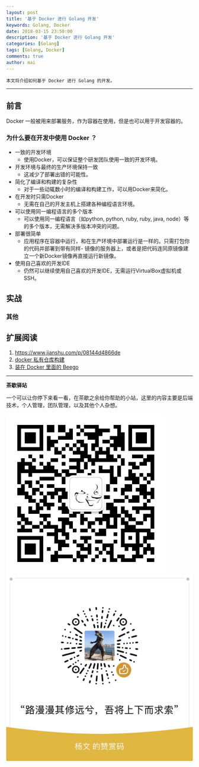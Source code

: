 ```yaml
---
layout: post
title: '基于 Docker 进行 Golang 开发'
keywords: Golang, Docker
date: 2018-03-15 23:50:00
description: '基于 Docker 进行 Golang 开发'
categories: [Golang]
tags: [Golang, Docker]
comments: true
author: mai
---
```


    本文将介绍如何基于 Docker 进行 Golang 的开发。

----

## 前言

Docker 一般被用来部署服务，作为容器在使用，但是也可以用于开发容器的。

### 为什么要在开发中使用 Docker ？

- 一致的开发环境
    - 使用Docker，可以保证整个研发团队使用一致的开发环境。
- 开发环境与最终的生产环境保持一致
    - 这减少了部署出错的可能性。
- 简化了编译和构建的复杂性
    - 对于一些动辄数小时的编译和构建工作，可以用Docker来简化。
- 在开发时只需Docker
    - 无需在自己的开发主机上搭建各种编程语言环境。
- 可以使用同一编程语言的多个版本
    - 可以使用同一编程语言（如python, python, ruby, ruby, java, node）等的多个版本，无需解决多版本冲突的问题。
- 部署很简单
    - 应用程序在容器中运行，和在生产环境中部署运行是一样的。只需打包你的代码并部署到带有同样- 镜像的服务器上，或者是把代码连同原镜像建立一个新Docker镜像再直接运行新镜像。
- 使用自己喜欢的开发IDE
    - 仍然可以继续使用自己喜欢的开发IDE，无需运行VirtualBox虚拟机或SSH。


## 实战


### 其他


## 扩展阅读

1. https://www.jianshu.com/p/08144d4866de
2. [docker 私有仓库构建](https://www.jianshu.com/p/9cf9d1c8b00c)
3. [装在 Docker 里面的 Beego](https://github.com/lei-cao/beego-in-action/blob/master/zh/beego-in-docker.md)

----

**茶歇驿站**

一个可以让你停下来看一看，在茶歇之余给你帮助的小站，这里的内容主要是后端技术，个人管理，团队管理，以及其他个人杂想。

![茶歇驿站二维码](https://raw.githubusercontent.com/yangwenmai/maiyang.me/master/blog/tech_tea.jpg)
![打赏](https://raw.githubusercontent.com/yangwenmai/maiyang.me/master/blog/money.jpg)
